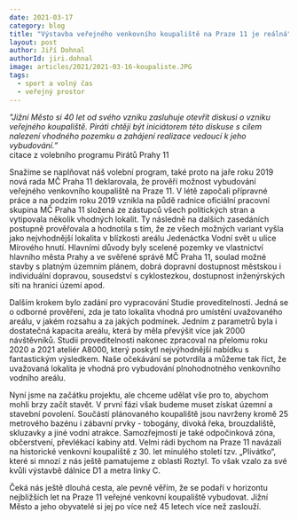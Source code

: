 ```yaml
---
date: 2021-03-17
category: blog
title: "Výstavba veřejného venkovního koupaliště na Praze 11 je reálná"
layout: post
author: Jiří Dohnal
authorId: jiri.dohnal
image: articles/2021/2021-03-16-koupaliste.JPG
tags: 
  - sport a volný čas
  - veřejný prostor
---
```


*"Jižní Město si 40 let od svého vzniku zasluhuje otevřít diskusi o vzniku veřejného koupaliště. Piráti chtějí být iniciátorem této diskuse s cílem nalezení vhodného pozemku a zahájení realizace vedoucí k jeho vybudování.”* <br>
citace z volebního programu Pirátů Prahy 11

Snažíme se naplňovat náš volební program, také proto na jaře roku 2019 nová rada MČ Praha 11 deklarovala, že prověří možnost vybudování veřejného venkovního koupaliště na Praze 11. V létě započali přípravné práce a na podzim roku 2019 vznikla na půdě radnice oficiální pracovní skupina MČ Praha 11 složená ze zástupců všech politických stran a vytipovala několik vhodných lokalit. Ty následně na dalších zasedáních postupně prověřovala a hodnotila s tím, že ze všech možných variant vyšla jako nejvhodnější lokalita v blízkosti areálu Jedenáctka Vodní svět u ulice Mírového hnutí. Hlavními důvody byly scelené pozemky ve vlastnictví hlavního města Prahy a ve svěřené správě MČ Praha 11, soulad možné stavby s platným územním plánem, dobrá dopravní dostupnost městskou i individuální dopravou, sousedství s cyklostezkou, dostupnost inženýrských síti na hranici území apod.

Dalším krokem bylo zadání pro vypracování Studie proveditelnosti. Jedná se o odborné prověření, zda je tato lokalita vhodná pro umístění uvažovaného areálu, v jakém rozsahu a za jakých podmínek. Jedním z parametrů byla i dostatečná kapacita areálu, která by měla převýšit více jak 2000 návštěvníků. Studii proveditelnosti nakonec zpracoval na přelomu roku 2020 a 2021 ateliér A8000, který poskytl nejvýhodnější nabídku s fantastickým výsledkem. Naše očekávání se potvrdila a můžeme tak říct, že uvažovaná lokalita je vhodná pro vybudování plnohodnotného venkovního vodního areálu.

Nyní jsme na začátku projektu, ale chceme udělat vše pro to, abychom mohli brzy začít stavět. V první fázi však budeme muset získat územní a stavební povolení. Součástí plánovaného koupaliště jsou navrženy kromě 25 metrového bazénu i zábavní prvky - tobogány, divoká řeka, brouzdaliště, skluzavky a jiné vodní atrakce. Samozřejmostí je také odpočinková zóna, občerstvení, převlékací kabiny atd. Velmi rádi bychom na Praze 11 navázali na historické venkovní koupaliště z 30. let minulého století tzv. „Plivátko“, které si mnozí z nás ještě pamatujeme z oblasti Roztyl. To však vzalo za své kvůli výstavbě dálnice D1 a metra linky C.

Čeká nás ještě dlouhá cesta, ale pevně věřím, že se podaří v horizontu nejbližších let na Praze 11 veřejné venkovní koupaliště vybudovat. Jižní Město a jeho obyvatelé si jej po více než 45 letech více než zaslouží.
